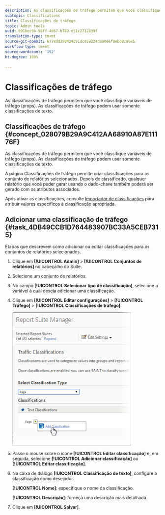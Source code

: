 ```yaml
---
description: As classificações de tráfego permitem que você classifique variáveis de tráfego (props). As classificações de tráfego podem usar somente classificações de texto.
subtopic: Classifications
title: Classificações de tráfego
topic: Admin tools
uuid: 091bec9b-98ff-4d67-b789-e51c2712839f
translation-type: tm+mt
source-git-commit: 6778dd290424651dc959224daa0eef8ebd8196e5
workflow-type: tm+mt
source-wordcount: '192'
ht-degree: 100%

---
```



# Classificações de tráfego

As classificações de tráfego permitem que você classifique variáveis de tráfego (props). As classificações de tráfego podem usar somente classificações de texto.

## Classificações de tráfego {#concept_028079B29A9C412AA68910A87E11176F}

As classificações de tráfego permitem que você classifique variáveis de tráfego (props). As classificações de tráfego podem usar somente classificações de texto.

A página Classificações de tráfego permite criar classificações para os conjunto de relatórios selecionados. Depois de classificado, qualquer relatório que você puder gerar usando o dado-chave também poderá ser gerado com os atributos associados.

Após ativar as classificações, consulte [Importador de classificações](/help/components/classifications/c-classifications-importer/c-working-with-saint.md) para atribuir valores específicos à classificação apropriada.

## Adicionar uma classificação de tráfego {#task_4DB49CCB1D764483907BC33A5CEB7315}

<!-- 

t_classification_add_traffic.xml

 -->

Etapas que descrevem como adicionar ou editar classificações para os conjuntos de relatórios selecionados.

1. Clique em **[!UICONTROL Admin]** > **[!UICONTROL Conjuntos de relatórios]** no cabeçalho do Suite.
1. Selecione um conjunto de relatórios.
1. No campo **[!UICONTROL Selecionar tipo de classificação]**, selecione a variável à qual deseja adicionar uma classificação.
1. Clique em **[!UICONTROL Editar configurações]** > **[!UICONTROL Tráfego]** > **[!UICONTROL Classificações de tráfego]**.

   ![Informações da etapa](assets/traffic-classification.png)

1. Passe o mouse sobre o ícone **[!UICONTROL Editar classificação]** e, em seguida, selecione **[!UICONTROL Adicionar classificação]** ou **[!UICONTROL Editar classificação]**.
1. Na caixa de diálogo **[!UICONTROL Classificação de texto]**, configure a classificação como desejado:

   **[!UICONTROL Nome]**: especifique o nome da classificação.

   **[!UICONTROL Descrição]**: forneça uma descrição mais detalhada.
1. Clique em **[!UICONTROL Salvar]**.
